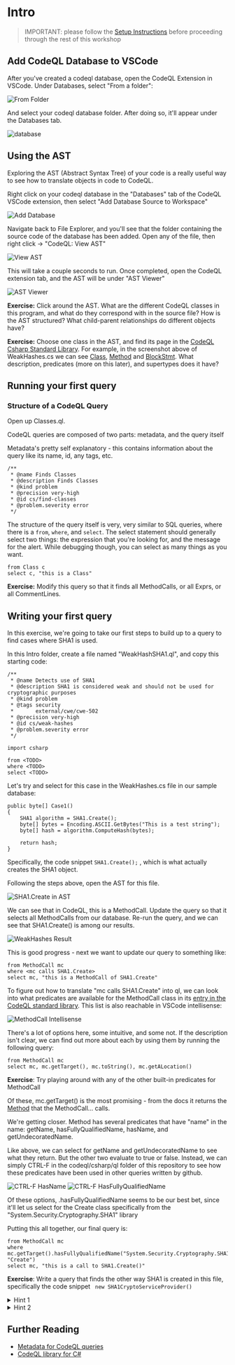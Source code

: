 # Intro 

> IMPORTANT: please follow the [Setup Instructions](https://github.com/chanel-y/BSides-CodeQL101/tree/main?tab=readme-ov-file#setup-instructions) before proceeding through the rest of this workshop  

## Add CodeQL Database to VSCode
After you've created a codeql database, open the CodeQL Extension in VSCode. Under Databases, select "From a folder":

![From Folder](images/from-folder.png)

And select your codeql database folder. After doing so, it'll appear under the Databases tab.

![database](images/database.png)

## Using the AST
Exploring the AST (Abstract Syntax Tree) of your code is a really useful way to see how to translate objects in code to CodeQL. 

Right click on your codeql database in the "Databases" tab of the CodeQL VSCode extension, then select "Add Database Source to Workspace"

![Add Database](images/add-database.png)

Navigate back to File Explorer, and you'll see that the folder containing the source code of the database has been added. Open any of the file, then right click -> "CodeQL: View AST"

![View AST](images/view-ast.png)

This will take a couple seconds to run. Once completed, open the CodeQL extension tab, and the AST will be under "AST Viewer"

![AST Viewer](images/ast-viewer.png)

**Exercise:** Click around the AST. What are the different CodeQL classes in this program, and what do they correspond with in the source file? How is the AST structured? What child-parent relationships do different objects have? 

**Exercise:** Choose one class in the AST, and find its page in the [CodeQL Csharp Standard Library](https://codeql.github.com/codeql-standard-libraries/csharp/). For example, in the screenshot above of WeakHashes.cs we can see [Class](https://codeql.github.com/codeql-standard-libraries/csharp/semmle/code/csharp/Type.qll/type.Type$Class.html), [Method](https://codeql.github.com/codeql-standard-libraries/csharp/semmle/code/csharp/Callable.qll/type.Callable$Method.html) and [BlockStmt](https://codeql.github.com/codeql-standard-libraries/csharp/semmle/code/csharp/Stmt.qll/type.Stmt$BlockStmt.html). What description, predicates (more on this later), and supertypes does it have? 

## Running your first query
### Structure of a CodeQL Query
Open up Classes.ql. 

CodeQL queries are composed of two parts: metadata, and the query itself

Metadata's pretty self explanatory - this contains information about the query like its name, id, any tags, etc. 
```
/**
 * @name Finds Classes
 * @description Finds Classes
 * @kind problem
 * @precision very-high
 * @id cs/find-classes
 * @problem.severity error
 */
```

The structure of the query itself is very, very similar to SQL queries, where there is a `from`, `where`, and `select`. The select statement should generally select two things: the expression that you're looking for, and the message for the alert. While debugging though, you can select as many things as you want. 

```
from Class c 
select c, "this is a Class"
```

**Exercise:** Modify this query so that it finds all MethodCalls, or all Exprs, or all CommentLines. 

## Writing your first query
In this exercise, we're going to take our first steps to build up to a query to find cases where SHA1 is used. 

In this Intro folder, create a file named "WeakHashSHA1.ql", and copy this starting code: 

```
/**
 * @name Detects use of SHA1
 * @description SHA1 is considered weak and should not be used for cryptographic purposes
 * @kind problem
 * @tags security
 *       external/cwe/cwe-502
 * @precision very-high
 * @id cs/weak-hashes
 * @problem.severity error
 */

import csharp

from <TODO>
where <TODO>
select <TODO>
```

Let's try and select for this case in the WeakHashes.cs file in our sample database: 
```
public byte[] Case1()
{
    SHA1 algorithm = SHA1.Create(); 
    byte[] bytes = Encoding.ASCII.GetBytes("This is a test string");
    byte[] hash = algorithm.ComputeHash(bytes);

    return hash;
}
```
Specifically, the code snippet `SHA1.Create();` , which is what actually creates the SHA1 object. 

Following the steps above, open the AST for this file. 

![SHA1.Create in AST](images/sha1-create-ast.png)

We can see that in CodeQL, this is a MethodCall. Update the query so that it selects all MethodCalls from our database. Re-run the query, and we can see that SHA1.Create() is among our results. 

![WeakHashes Result](images/weakhashesresult.png)

This is good progress - next we want to update our query to something like: 
```
from MethodCall mc 
where <mc calls SHA1.Create>
select mc, "this is a MethodCall of SHA1.Create"
```

To figure out how to translate "mc calls SHA1.Create" into ql, we can look into what predicates are available for the MethodCall class in its [entry in the CodeQL standard library](https://codeql.github.com/codeql-standard-libraries/csharp/semmle/code/csharp/exprs/Call.qll/type.Call$MethodCall.html). This list is also reachable in VSCode intellisense:

![MethodCall Intellisense](images/methodcall-intellisense.png)

There's a lot of options here, some intuitive, and some not. If the description isn't clear, we can find out more about each by using them by running the following query:
```
from MethodCall mc 
select mc, mc.getTarget(), mc.toString(), mc.getALocation()
```

**Exercise**: Try playing around with any of the other built-in predicates for MethodCall

Of these, mc.getTarget() is the most promising - from the docs it returns the [Method](https://codeql.github.com/codeql-standard-libraries/csharp/semmle/code/csharp/Callable.qll/type.Callable$Method.html) that the MethodCall... calls. 

We're getting closer. Method has several predicates that have "name" in the name: getName, hasFullyQualifiedName, hasName, and getUndecoratedName. 

Like above, we can select for getName and getUndecoratedName to see what they return. But the other two evaluate to true or false. Instead, we can simply CTRL-F in the codeql/csharp/ql folder of this repository to see how these predicates have been used in other queries written by github. 

![CTRL-F HasName](images/ctrl-f-getname.png)
![CTRL-F HasFullyQualifiedName](images/ctrl-f-getqualifiedname.png)

Of these options, .hasFullyQualifiedName seems to be our best bet, since it'll let us select for the Create class specifically from the "System.Security.Cryptography.SHA1" library

Putting this all together, our final query is: 

```
from MethodCall mc 
where mc.getTarget().hasFullyQualifiedName("System.Security.Cryptography.SHA1", "Create")
select mc, "this is a call to SHA1.Create()"
```

**Exercise**: Write a query that finds the other way SHA1 is created in this file, specifically the code snippet ` new SHA1CryptoServiceProvider()` 
<details>
<summary>Hint 1</summary>
<br>
Using the AST, what codeql class models the 'new SHA1CryptoServiceProvider'? What are its predicates? </a> 
<br>
</details>
<details>
<summary>Hint 2</summary>
Are there any familiar predicates in the <a href="https://codeql.github.com/codeql-standard-libraries/csharp/semmle/code/csharp/exprs/Creation.qll/type.Creation$ObjectCreation.html">ObjectCreation</a> class? 
</details>

## Further Reading
 - [Metadata for CodeQL queries](https://codeql.github.com/docs/writing-codeql-queries/metadata-for-codeql-queries/)
 - [CodeQL library for C#](https://codeql.github.com/codeql-standard-libraries/csharp/)